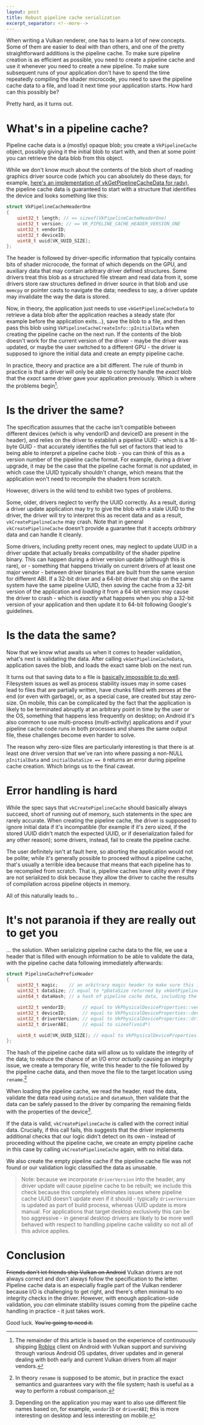 ```yaml
---
layout: post
title: Robust pipeline cache serialization
excerpt_separator: <!--more-->
---
```


When writing a Vulkan renderer, one has to learn a lot of new concepts. Some of them are easier to deal with than others, and one of the pretty straightforward additions is the pipeline cache. To make sure pipeline creation is as efficient as possible, you need to create a pipeline cache and use it whenever you need to create a new pipeline. To make sure subsequent runs of your application don't have to spend the time repeatedly compiling the shader microcode, you need to save the pipeline cache data to a file, and load it next time your application starts. How hard can this possibly be?

<!--more-->

Pretty hard, as it turns out.

# What's in a pipeline cache?

Pipeline cache data is a (mostly) opaque blob; you create a `VkPipelineCache` object, possibly giving it the initial blob to start with, and then at some point you can retrieve the data blob from this object.

While we don't know much about the contents of the blob short of reading graphics driver source code (which you can absolutely do these days; for example, [here's an implementation of vkGetPipelineCacheData for radv](https://github.com/mesa3d/mesa/blob/1d5ee315536d4563714b35004d9efc1bd6621f53/src/amd/vulkan/radv_pipeline_cache.c#L525)), the pipeline cache data is guaranteed to start with a structure that identifies the device and looks something like this:

```c++
struct VkPipelineCacheHeaderOne
{
    uint32_t length; // == sizeof(VkPipelineCacheHeaderOne)
    uint32_t version; // == VK_PIPELINE_CACHE_HEADER_VERSION_ONE
    uint32_t vendorID;
    uint32_t deviceID;
    uint8_t uuid[VK_UUID_SIZE];
};
```

The header is followed by driver-specific information that typically contains bits of shader microcode, the format of which depends on the GPU, and auxiliary data that may contain arbitrary driver defined structures. Some drivers treat this blob as a structured file stream and read data from it, some drivers store raw structures defined in driver source in that blob and use `memcpy` or pointer casts to navigate the data; needless to say, a driver update may invalidate the way the data is stored.

Now, in theory, the application just needs to use `vkGetPipelineCacheData` to retrieve a data blob after the application reaches a steady state (for example before the application exits...), save the blob to a file, and then pass this blob using `VkPipelineCacheCreateInfo::pInitialData` when creating the pipeline cache on the next run. If the contents of the blob doesn't work for the current version of the driver - maybe the driver was updated, or maybe the user switched to a different GPU - the driver is supposed to ignore the initial data and create an empty pipeline cache.

In practice, theory and practice are a bit different. The rule of thumb in practice is that a driver will only be able to correctly handle the *exact* blob that the *exact* same driver gave your application previously. Which is where the problems begin[^1].

# Is the driver the same?

The specification assumes that the cache isn't compatible between different devices (which is why vendorID and deviceID are present in the header), and relies on the driver to establish a pipeline UUID - which is a 16-byte GUID - that accurately identifies the full set of factors that lead to being able to interpret a pipeline cache blob - you can think of this as a version number of the pipeline cache format. For example, during a driver upgrade, it may be the case that the pipeline cache format is *not* updated, in which case the UUID typically shouldn't change, which means that the application won't need to recompile the shaders from scratch.

However, drivers in the wild tend to exhibit two types of problems.

Some, older, drivers neglect to verify the UUID correctly. As a result, during a driver update application may try to give the blob with a stale UUID to the driver, the driver will try to interpret this as recent data and as a result, `vkCreatePipelineCache` may crash. Note that in general `vkCreatePipelineCache` doesn't provide a guarantee that it accepts *arbitrary* data and can handle it cleanly.

Some drivers, including pretty recent ones, may neglect to update UUID in a driver update that actually breaks compatibility of the shader pipeline binary. This can happen during a driver version update (although this is rare), or - something that happens trivially on current drivers of at least one major vendor - between driver binaries that are built from the same version for different ABI. If a 32-bit driver and a 64-bit driver that ship on the same system have the same pipeline UUID, then *saving* the cache from a 32-bit version of the application and *loading* it from a 64-bit version may cause the driver to crash - which is *exactly* what happens when you ship a 32-bit version of your application and then update it to 64-bit following Google's guidelines.

# Is the data the same?

Now that we know what awaits us when it comes to header validation, what's next is validating the data. After calling `vkGetPipelineCacheData`, application saves the blob, and loads the exact same blob on the next run.

It turns out that saving data to a file is [basically impossible to do well](https://danluu.com/deconstruct-files/). Filesystem issues as well as process stability issues may in some cases lead to files that are partially written, have chunks filled with zeroes at the end (or even with garbage), or, as a special case, are created but stay zero-size. On mobile, this can be complicated by the fact that the application is likely to be terminated abruptly at an arbitrary point in time by the user or the OS, something that happens less frequently on desktop; on Android it's also common to use multi-process (multi-activity) applications and if your pipeline cache code runs in both processes and shares the same output file, these challenges become even harder to solve.

The reason why zero-size files are particularly interesting is that there is at least one driver version that we've ran into where passing a non-NULL `pInitialData` and `initialDataSize == 0` returns an error during pipeline cache creation. Which brings us to the final caveat.

# Error handling is hard

While the spec says that `vkCreatePipelineCache` should basically always succeed, short of running out of memory, such statements in the spec are rarely accurate. When creating the pipeline cache, the driver is supposed to ignore initial data if it's incompatible (for example if it's zero sized, if the stored UUID didn't match the expected UUID, or if deserialization failed for any other reason); some drivers, instead, fail to create the pipeline cache.

The user definitely isn't at fault here, so aborting the application would not be polite; while it's generally possible to proceed without a pipeline cache, that's usually a terrible idea because that means that each pipeline has to be recompiled from scratch. That is, pipeline caches have utility even if they are not serialized to disk because they allow the driver to cache the results of compilation across pipeline objects in memory.

All of this naturally leads to...

# It's not paranoia if they are really out to get you

... the solution. When serializing pipeline cache data to the file, we use a header that is filled with enough information to be able to validate the data, with the pipeline cache data following immediately afterwards:

```c++
struct PipelineCachePrefixHeader
{
    uint32_t magic;    // an arbitrary magic header to make sure this is actually our file
    uint32_t dataSize; // equal to *pDataSize returned by vkGetPipelineCacheData
    uint64_t dataHash; // a hash of pipeline cache data, including the header

    uint32_t vendorID;      // equal to VkPhysicalDeviceProperties::vendorID
    uint32_t deviceID;      // equal to VkPhysicalDeviceProperties::deviceID
    uint32_t driverVersion; // equal to VkPhysicalDeviceProperties::driverVersion
    uint32_t driverABI;     // equal to sizeof(void*)

    uint8_t uuid[VK_UUID_SIZE]; // equal to VkPhysicalDeviceProperties::pipelineCacheUUID
};
```

The hash of the pipeline cache data will allow us to validate the integrity of the data; to reduce the chance of an I/O error *actually* causing an integrity issue, we create a temporary file, write this header to the file followed by the pipeline cache data, and then move the file to the target location using `rename`.[^2]

When loading the pipeline cache, we read the header, read the data, validate the data read using `dataSize` and `dataHash`, then validate that the data can be safely passed to the driver by comparing the remaining fields with the properties of the device[^3].

If the data is valid, `vkCreatePipelineCache` is called with the correct initial data. Crucially, if this call fails, this suggests that the driver implements additional checks that our logic didn't detect on its own - instead of proceeding without the pipeline cache, we create an empty pipeline cache in this case by calling `vkCreatePipelineCache` again, with no initial data.

We also create the empty pipeline cache if the pipeline cache file was not found or our validation logic classified the data as unusable.

> Note: because we incorporate `driverVersion` into the header, any driver update will cause pipeline cache to be rebuilt; we include this check because this completely eliminates issues where pipeline cache UUID doesn't update even if it should - typically `driverVersion` is updated as part of build process, whereas UUID update is more manual. For applications that target desktop exclusively this can be too aggressive - in general desktop drivers are likely to be more well behaved with respect to handling pipeline cache validity so not all of this advice applies.

# Conclusion

~~Friends don't let friends ship Vulkan on Android~~ Vulkan drivers are not always correct and don't always follow the specification to the letter. Pipeline cache data is an especially fragile part of the Vulkan renderer because I/O is challenging to get right, and there's often minimal to no integrity checks in the driver. However, with enough application-side validation, you *can* eliminate stability issues coming from the pipeline cache handling in practice - it just takes work.

Good luck. ~~You're going to need it.~~

[^1]: The remainder of this article is based on the experience of continuously shipping [Roblox](https://corp.roblox.com/) client on Android with Vulkan support and surviving through various Android OS updates, driver updates and in general dealing with both early and current Vulkan drivers from all major vendors.
[^2]: In theory `rename` is supposed to be atomic, but in practice the exact semantics and guarantees vary with the file system; hash is useful as a way to perform a robust comparison.
[^3]: Depending on the application you may want to also use different file names based on, for example, `vendorID` or `driverABI`; this is more interesting on desktop and less interesting on mobile.
